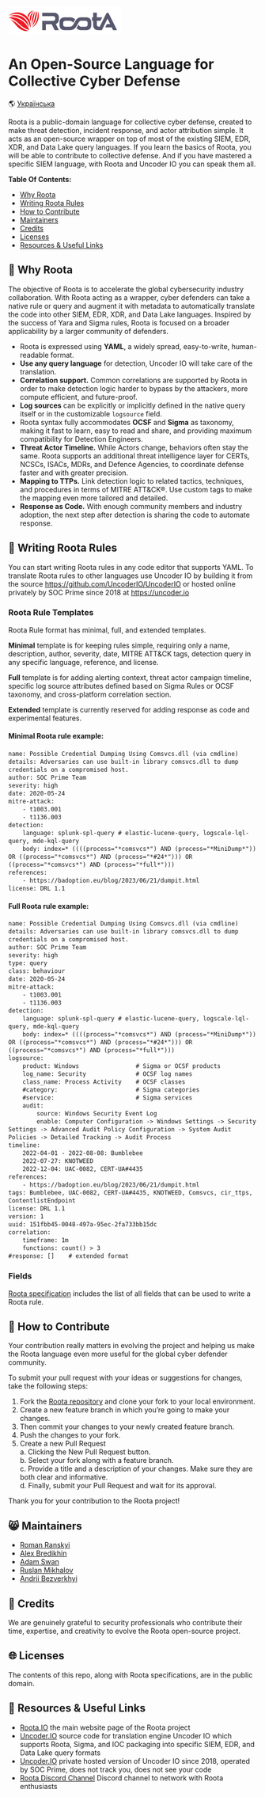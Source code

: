 <p align="left">
  <img src="images/roota_logo_double.png" width="228" height="58">
</p>

# An Open-Source Language for Collective Cyber Defense
:earth_americas: [Українська](README_Ukrainian.md)  

Roota is a public-domain language for collective cyber defense, created to make threat detection, incident response, and actor attribution simple. It acts as an open-source wrapper on top of most of the existing SIEM, EDR, XDR, and Data Lake query languages. If you learn the basics of Roota, you will be able to contribute to collective defense. And if you have mastered a specific SIEM language, with Roota and Uncoder IO you can speak them all.

**Table Of Contents:**

- [Why Roota](#smiling_face_with_three_hearts-why-roota)
- [Writing Roota Rules](#mage-writing-roota-rules)
- [How to Contribute](#cookie-how-to-contribute)
- [Maintainers](#smile_cat-maintainers)
- [Credits](#clap-credits)
- [Licenses](#globe_with_meridians-licenses)
- [Resources & Useful Links](#book-resources--useful-links)
  
## :smiling_face_with_three_hearts: Why Roota
The objective of Roota is to accelerate the global cybersecurity industry collaboration. With Roota acting as a wrapper, cyber defenders can take a native rule or query and augment it with metadata to automatically translate the code into other SIEM, EDR, XDR, and Data Lake languages. Inspired by the success of Yara and Sigma rules, Roota is focused on a broader applicability by a larger community of defenders.

- Roota is expressed using **YAML**, a widely spread, easy-to-write, human-readable format.
- **Use any query language** for detection, Uncoder IO will take care of the translation.
- **Correlation support.** Common correlations are supported by Roota in order to make detection logic harder to bypass by the attackers, more compute efficient, and future-proof.
- **Log sources** can be explicitly or implicitly defined in the native query itself or in the customizable `logsource` field.
- Roota syntax fully accommodates **OCSF** and **Sigma** as taxonomy, making it fast to learn, easy to read and share, and providing maximum compatibility for Detection Engineers.
- **Threat Actor Timeline.** While Actors change, behaviors often stay the same. Roota supports an additional threat intelligence layer for CERTs, NCSCs, ISACs, MDRs, and Defence Agencies, to coordinate defense faster and with greater precision.
- **Mapping to TTPs.** Link detection logic to related tactics, techniques, and procedures in terms of MITRE ATT&CK®. Use custom tags to make the mapping even more tailored and detailed.
- **Response as Code.** With enough community members and industry adoption, the next step after detection is sharing the code to automate response.
  
## :mage: Writing Roota Rules
You can start writing Roota rules in any code editor that supports YAML. 
To translate Roota rules to other languages use Uncoder IO by building it from the source https://github.com/UncoderIO/UncoderIO or hosted online privately by SOC Prime since 2018 at https://uncoder.io

### Roota Rule Templates
Roota Rule format has minimal, full, and extended templates.

**Minimal** template is for keeping rules simple, requiring only a name, description, author, severity, date, MITRE ATT&CK tags, detection query in any specific language, reference, and license.

**Full** template is for adding alerting context, threat actor campaign timeline, specific log source attributes defined based on Sigma Rules or OCSF taxonomy, and cross-platform correlation section.

**Extended** template is currently reserved for adding response as code and experimental features.

#### Minimal Roota rule example:
```
name: Possible Credential Dumping Using Comsvcs.dll (via cmdline)
details: Adversaries can use built-in library comsvcs.dll to dump credentials on a compromised host.
author: SOC Prime Team
severity: high
date: 2020-05-24
mitre-attack:
    - t1003.001
    - t1136.003
detection:
    language: splunk-spl-query # elastic-lucene-query, logscale-lql-query, mde-kql-query
    body: index=* ((((process="*comsvcs*") AND (process="*MiniDump*")) OR ((process="*comsvcs*") AND (process="*#24*"))) OR ((process="*comsvcs*") AND (process="*full*")))
references: 
    - https://badoption.eu/blog/2023/06/21/dumpit.html
license: DRL 1.1
```

#### Full Roota rule example:
```
name: Possible Credential Dumping Using Comsvcs.dll (via cmdline)
details: Adversaries can use built-in library comsvcs.dll to dump credentials on a compromised host.
author: SOC Prime Team
severity: high
type: query 
class: behaviour
date: 2020-05-24
mitre-attack:
    - t1003.001
    - t1136.003
detection:
    language: splunk-spl-query # elastic-lucene-query, logscale-lql-query, mde-kql-query
    body: index=* ((((process="*comsvcs*") AND (process="*MiniDump*")) OR ((process="*comsvcs*") AND (process="*#24*"))) OR ((process="*comsvcs*") AND (process="*full*")))
logsource:
    product: Windows                # Sigma or OCSF products
    log_name: Security              # OCSF log names
    class_name: Process Activity    # OCSF classes
    #category:                      # Sigma categories
    #service:                       # Sigma services
    audit:
        source: Windows Security Event Log 
        enable: Computer Configuration -> Windows Settings -> Security Settings -> Advanced Audit Policy Configuration -> System Audit Policies -> Detailed Tracking -> Audit Process
timeline:
    2022-04-01 - 2022-08-08: Bumblebee
    2022-07-27: KNOTWEED
    2022-12-04: UAC-0082, CERT-UA#4435
references: 
    - https://badoption.eu/blog/2023/06/21/dumpit.html
tags: Bumblebee, UAC-0082, CERT-UA#4435, KNOTWEED, Comsvcs, cir_ttps, ContentlistEndpoint
license: DRL 1.1
version: 1
uuid: 151fbb45-0048-497a-95ec-2fa733bb15dc
correlation: 
    timeframe: 1m
    functions: count() > 3
#response: []    # extended format
```

### Fields
[Roota specification](https://github.com/UncoderIO/RootA/blob/main/RootA_Specification.md) includes the list of all fields that can be used to write a Roota rule.

## :cookie: How to Contribute
Your contribution really matters in evolving the project and helping us make the Roota language even more useful for the global cyber defender community.

To submit your pull request with your ideas or suggestions for changes, take the following steps:

1. Fork the [Roota repository](https://github.com/UncoderIO/RootA/tree/main) and clone your fork to your local environment.
2. Create a new feature branch in which you’re going to make your changes.
3. Then commit your changes to your newly created feature branch.
4. Push the changes to your fork.
5. Create a new Pull Request  
    a. Clicking the New Pull Request button.  
    b. Select your fork along with a feature branch.  
    c. Provide a title and a description of your changes. Make sure they are both clear and informative.  
    d. Finally, submit your Pull Request and wait for its approval.  

Thank you for your contribution to the Roota project!

## :smile_cat: Maintainers
- [Roman Ranskyi](https://www.linkedin.com/in/roman-966b91b5/)
- [Alex Bredikhin](https://www.linkedin.com/in/bredikhin/)
- [Adam Swan](https://github.com/acalarch/)
- [Ruslan Mikhalov](https://www.linkedin.com/in/rmikhalov/)
- [Andrii Bezverkhyi](https://www.linkedin.com/in/andriimb/)

## :clap: Credits
We are genuinely grateful to security professionals who contribute their time, expertise, and creativity to evolve the Roota open-source project.

## :globe_with_meridians: Licenses
The contents of this repo, along with Roota specifications, are in the public domain.

## :book: Resources & Useful Links
- [Roota.IO](https://roota.io/) the main website page of the Roota project 
- [Uncoder.IO](https://github.com/UncoderIO/UncoderIO/) source code for translation engine Uncoder IO which supports Roota, Sigma, and IOC packaging into specific SIEM, EDR, and Data Lake query formats
- [Uncoder.IO](https://uncoder.io/) private hosted version of Uncoder IO since 2018, operated by SOC Prime, does not track you, does not see your code
- [Roota Discord Channel](https://tdm.socprime.com/zeptolink/5IAokHui2iWUHaB8/) Discord channel to network with Roota enthusiasts
